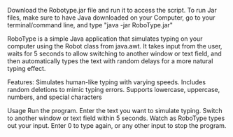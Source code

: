 Download the Robotype.jar file and run it to access the script.
To run Jar files, make sure to have Java downloaded on your Computer, go to your terminal/command line, and type 
"java -jar RoboType.jar"

RoboType is a simple Java application that simulates typing on your computer using the Robot class from java.awt. It takes input from the user, waits for 5 seconds to allow switching to another window or text field, and then automatically types the text with random delays for a more natural typing effect.

Features:
  Simulates human-like typing with varying speeds.
  Includes random deletions to mimic typing errors.
  Supports lowercase, uppercase, numbers, and special characters

Usage
  Run the program.
  Enter the text you want to simulate typing.
  Switch to another window or text field within 5 seconds.
  Watch as RoboType types out your input.
  Enter 0 to type again, or any other input to stop the program.
